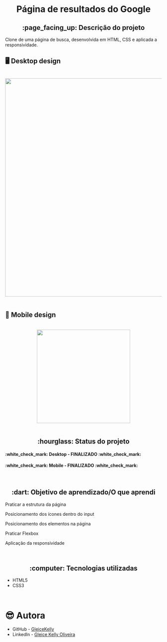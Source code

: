 <h1 align="center">Página de resultados do Google</h1>
<h2 align="center">:page_facing_up: Descrição do projeto</h2>
<p>Clone de uma página de busca, desenvolvida em HTML, CSS e aplicada a responsividade.
<br>

## :desktop_computer: Desktop design
<br>
<div align="center">
<img src="https://user-images.githubusercontent.com/80974593/233714426-ba0e457d-ae23-4a43-b4ba-9108832bc24b.png" width="700">
</div>
<br>

## :iphone: Mobile design
<br>
<div align="center">
<img src="https://user-images.githubusercontent.com/80974593/233793697-4901bbff-0d91-440d-815c-781cb6c63b4c.png" width="300">
</div>
<br>

<h2 align="center">:hourglass: Status do projeto </h2>
<h4>:white_check_mark: Desktop - FINALIZADO :white_check_mark: </h4>
<h4>:white_check_mark: Mobile - FINALIZADO :white_check_mark: </h4>

<br>
<h2 align="center"> :dart: Objetivo de aprendizado/O que aprendi </h2>
<p>Praticar a estrutura da página</p>
<p>Posicionamento dos ícones dentro do input</p>
<p>Posicionamento dos elementos na página</p>
<p>Praticar Flexbox</p>
<p>Aplicação da responsividade</p>

<br>
<h2 align="center"> :computer: Tecnologias utilizadas </h2>
<ul>
  <li>HTML5</li>
  <li>CSS3</li>
</ul>
<br>

# :sunglasses: Autora

- GitHub - [GleiceKelly](https://github.com/gleicekelly13)
- LinkedIn - [Gleice Kelly Oliveira](https://www.linkedin.com/in/gleicekelly13/)
